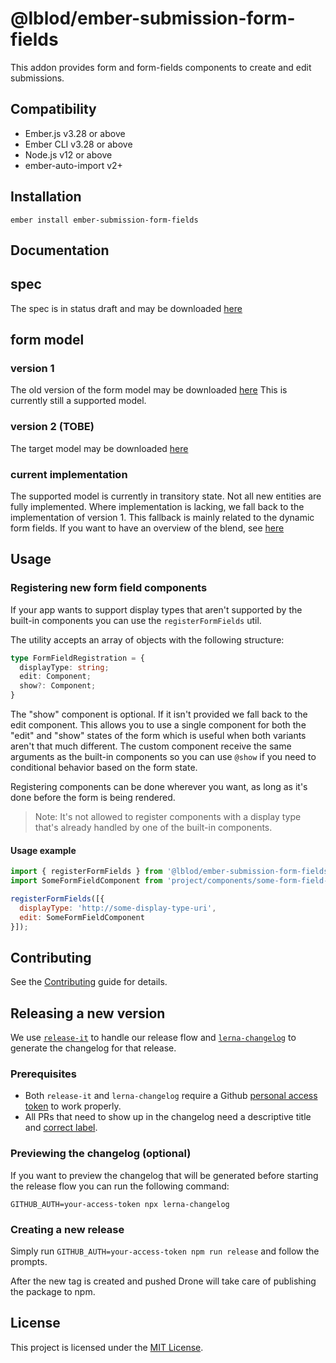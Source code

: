 @lblod/ember-submission-form-fields
==============================================================================

This addon provides form and form-fields components to create and edit submissions.


Compatibility
------------------------------------------------------------------------------

* Ember.js v3.28 or above
* Ember CLI v3.28 or above
* Node.js v12 or above
* ember-auto-import v2+


Installation
------------------------------------------------------------------------------

```
ember install ember-submission-form-fields
```

Documentation
------------------------------------------------------------------------------
## spec
The spec is in status draft and may be downloaded [here](https://cloud.ruizdearcaute.com/s/dBf36c8XMQJTtrR)

## form model
### version 1
The old version of the form model may be downloaded [here](https://cloud.ruizdearcaute.com/s/XJ55FfzkjQdYKJY)
This is currently still a supported model.

### version 2 (TOBE)
The target model may be downloaded [here](https://cloud.ruizdearcaute.com/s/yz4LExENHLRfcFA)

### current implementation
The supported model is currently in transitory state. Not all new entities are fully implemented.
Where implementation is lacking, we fall back to the implementation of version 1.
This fallback is mainly related to the dynamic form fields.
If you want to have an overview of the blend, see [here](https://cloud.ruizdearcaute.com/s/dmNBPaBbkeFbeZG)

Usage
------------------------------------------------------------------------------

### Registering new form field components

If your app wants to support display types that aren't supported by the built-in components you can use the `registerFormFields` util.

The utility accepts an array of objects with the following structure:
```ts
type FormFieldRegistration = {
  displayType: string;
  edit: Component;
  show?: Component;
}
```

The "show" component is optional. If it isn't provided we fall back to the edit component. This allows you to use a single component for both the "edit" and "show" states of the form which is useful when both variants aren't that much different. The custom component receive the same arguments as the built-in components so you can use `@show` if you need to conditional behavior based on the form state.

Registering components can be done wherever you want, as long as it's done before the form is being rendered.

> Note: It's not allowed to register components with a display type that's already handled by one of the built-in components.

#### Usage example

```js
import { registerFormFields } from '@lblod/ember-submission-form-fields';
import SomeFormFieldComponent from 'project/components/some-form-field-component';

registerFormFields([{
  displayType: 'http://some-display-type-uri',
  edit: SomeFormFieldComponent
}]);
```

Contributing
------------------------------------------------------------------------------

See the [Contributing](CONTRIBUTING.md) guide for details.


Releasing a new version
------------------------------------------------------------------------------
We use [`release-it`](https://github.com/release-it/release-it) to handle our release flow and [`lerna-changelog`](https://github.com/lerna/lerna-changelog) to generate the changelog for that release.

### Prerequisites
- Both `release-it` and `lerna-changelog` require a Github [personal access token](https://docs.github.com/en/authentication/keeping-your-account-and-data-secure/creating-a-personal-access-token) to work properly.
- All PRs that need to show up in the changelog need a descriptive title and [correct label](https://github.com/lerna/lerna-changelog).

### Previewing the changelog (optional)
If you want to preview the changelog that will be generated before starting the release flow you can run the following command:

`GITHUB_AUTH=your-access-token npx lerna-changelog`

### Creating a new release
Simply run `GITHUB_AUTH=your-access-token npm run release` and follow the prompts.

After the new tag is created and pushed Drone will take care of publishing the package to npm.


License
------------------------------------------------------------------------------

This project is licensed under the [MIT License](LICENSE.md).
